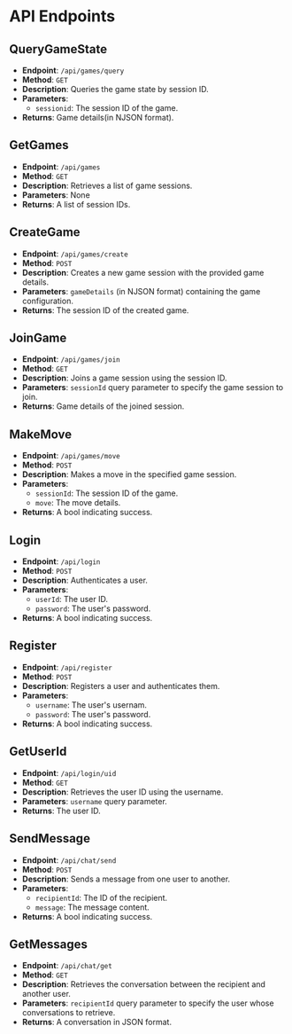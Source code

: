 # API Endpoints


## QueryGameState
- **Endpoint**: `/api/games/query`
- **Method**: `GET`
- **Description**: Queries the game state by session ID.
- **Parameters**:
  - `sessionid`: The session ID of the game.
- **Returns**: Game details(in NJSON format).

## GetGames
- **Endpoint**: `/api/games`
- **Method**: `GET`
- **Description**: Retrieves a list of game sessions.
- **Parameters**: None
- **Returns**: A list of session IDs.

## CreateGame
- **Endpoint**: `/api/games/create`
- **Method**: `POST`
- **Description**: Creates a new game session with the provided game details.
- **Parameters**: `gameDetails` (in NJSON format) containing the game configuration.
- **Returns**: The session ID of the created game.

## JoinGame
- **Endpoint**: `/api/games/join`
- **Method**: `GET`
- **Description**: Joins a game session using the session ID.
- **Parameters**: `sessionId` query parameter to specify the game session to join.
- **Returns**: Game details of the joined session.

## MakeMove
- **Endpoint**: `/api/games/move`
- **Method**: `POST`
- **Description**: Makes a move in the specified game session.
- **Parameters**:
  - `sessionId`: The session ID of the game.
  - `move`: The move details.
- **Returns**: A bool indicating success.

## Login
- **Endpoint**: `/api/login`
- **Method**: `POST`
- **Description**: Authenticates a user.
- **Parameters**:
  - `userId`: The user ID.
  - `password`: The user's password.
- **Returns**: A bool indicating success.


## Register
- **Endpoint**: `/api/register`
- **Method**: `POST`
- **Description**: Registers a user and authenticates them.
- **Parameters**:
  - `username`: The user's usernam.
  - `password`: The user's password.
- **Returns**: A bool indicating success.

## GetUserId
- **Endpoint**: `/api/login/uid`
- **Method**: `GET`
- **Description**: Retrieves the user ID using the username.
- **Parameters**: `username` query parameter.
- **Returns**: The user ID.

## SendMessage
- **Endpoint**: `/api/chat/send`
- **Method**: `POST`
- **Description**: Sends a message from one user to another.
- **Parameters**:
  - `recipientId`: The ID of the recipient.
  - `message`: The message content.
- **Returns**: A bool indicating success.

## GetMessages
- **Endpoint**: `/api/chat/get`
- **Method**: `GET`
- **Description**: Retrieves the conversation between the recipient and another user.
- **Parameters**: `recipientId` query parameter to specify the user whose conversations to retrieve.
- **Returns**: A conversation in JSON format.
